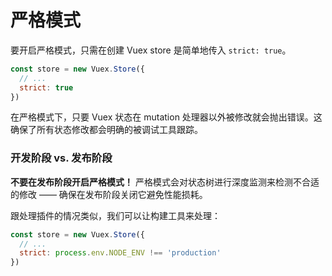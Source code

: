 # 严格模式

要开启严格模式，只需在创建 Vuex store 是简单地传入 `strict: true`。

``` js
const store = new Vuex.Store({
  // ...
  strict: true
})
```

在严格模式下，只要 Vuex 状态在 mutation 处理器以外被修改就会抛出错误。这确保了所有状态修改都会明确的被调试工具跟踪。

### 开发阶段 vs. 发布阶段

**不要在发布阶段开启严格模式！** 严格模式会对状态树进行深度监测来检测不合适的修改 —— 确保在发布阶段关闭它避免性能损耗。

跟处理插件的情况类似，我们可以让构建工具来处理：

``` js
const store = new Vuex.Store({
  // ...
  strict: process.env.NODE_ENV !== 'production'
})
```
